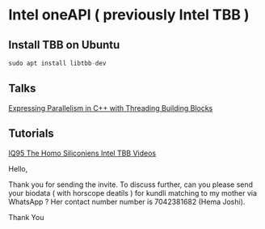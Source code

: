 # Intel oneAPI ( previously Intel TBB )

## Install TBB on Ubuntu 

```cpp
sudo apt install libtbb-dev
```

## Talks

[Expressing Parallelism in C++ with Threading Building Blocks](https://www.youtube.com/watch?v=9Otq_fcUnPE)

## Tutorials 

[IQ95 The Homo Siliconiens Intel TBB Videos](https://www.youtube.com/playlist?list=PL1_C6uWTeBDHMqioaL1yQ_B0fi7uzxIPB)

Hello, 

Thank you for sending the invite. To discuss further, can you please send your biodata ( with horscope deatils ) for kundli matching to my mother via WhatsApp ? Her contact number number is 7042381682 (Hema Joshi). 

Thank You